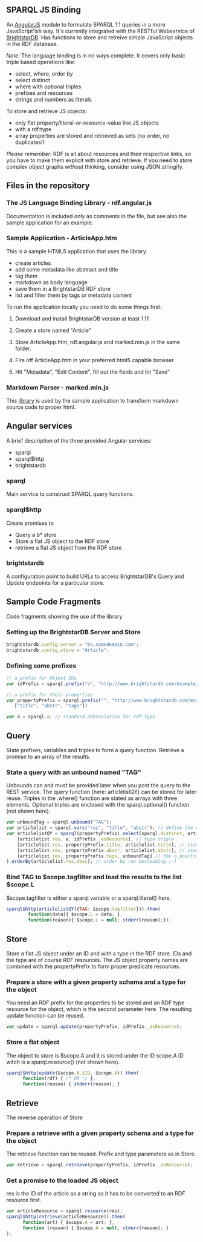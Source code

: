 ## SPARQL JS Binding

An [AngularJS](http://www.angularjs.org/) module to formulate SPARQL 1.1 queries 
in a more JavaScript'ish way. It's currently integrated with the RESTful 
Webservice of [BrightstarDB](http://www.brightstardb.com/). Has functions to store and retreive simple 
JavaScript objects in the RDF database.

*Note:* The language binding is in no ways complete. It covers only
basic triple based operations like:

* select, where, order by
* select distinct
* where with optional triples
* prefixes and resources
* strings and numbers as literals

To store and retrieve JS objects:

* only flat property/literal-or-resource-value like JS objects
* with a rdf:type
* array properties are stored and retrieved as sets (no order, no duplicates!)

*Please remember:* RDF is all about resources and their respective links, so you have to make them
explicit with store and retrieve. If you need to store complex object graphs *without* thinking, 
consider using JSON.stringify.

## Files in the repository

### The JS Language Binding Library - rdf.angular.js

Documentation is included only as comments in the file, 
but see also the sample application for an example.


### Sample Application - ArticleApp.htm

This is a sample HTML5 application that uses the library. 

* create articles
* add some metadata like abstract and title
* tag them
* markdown as body language
* save them in a BrightstarDB RDF store
* list and filter them by tags or metadata content

To run the application locally you need to do some things first:

1. Download and install BrightstarDB version at least 1.11 

2. Create a store named "Article"

3. Store ArticleApp.htm, rdf.angular.js and marked.min.js in
the same folder.

4. Fire off ArticleApp.htm in your preferred html5 capable browser

5. Hit "Metadata", "Edit Content", fill out the fields and hit "Save"


### Markdown Parser - marked.min.js

This [library](https://github.com/chjj/marked) is used by the sample application to transform 
markdown source code to proper html.



## Angular services

A brief description of the three provided Angular services:

* sparql
* sparql$http
* brightstardb

### sparql

Main service to construct SPARQL query functions.

### sparql$http

Create promises to

* Query a b* store
* Store a flat JS object to the RDF store
* retrieve a flat JS object from the RDF store

### brightstardb

A configuration point to build URLs to access BrightstarDB's
Query and Update endpoints for a particular store.



## Sample Code Fragments

Code fragments showing the use of the library


### Setting up the BrightstarDB Server and Store

```javascript
brightstardb.config.server = "bs.somedomain.com";
brightstardb.config.store = "Article";
```

### Defining some prefixes

```javascript
// a prefix for Object IDs
var idPrefix = sparql.prefix("o", "http://www.brightstardb.com/example/article/");

// a prefix for their properties
var propertyPrefix = sparql.prefix("", "http://www.brightstardb.com/example/article#", 
   ["title", "abstr", "tags"])

var a = sparql.a; // standard abbreviation for rdf:type
```

## Query

State prefixes, variables and triples to form a query function. 
Retrieve a promise to an array of the results.


### State a query with an unbound named "TAG"

Unbounds can and must be provided later when you post the query to the REST service. 
The query function (here: articlelistQY) can be stored for later reuse.
Triples in the .where() function are stated as arrays with three elements.
Optional triples are enclosed with the sparql.optional() function (not shown here).

```javascript
var unboundTag = sparql.unbound("TAG");
var articlelist = sparql.vars("res", "title", "abstr"); // define the variables
var articlelistQY = sparql(propertyPrefix).select(sparql.distinct, articlelist).where(
	[articlelist.res, a, idPrefix._asResource], // type triple
	[articlelist.res, propertyPrefix.title, articlelist.title], // standard s p o triple
	[articlelist.res, propertyPrefix.abstr, articlelist.abstr], // standard s p o triple
	[articlelist.res, propertyPrefix.tags, unboundTag] // the o position is bound later
).orderBy(articlelist.res.desc); // order by res descending ;-)
```


### Bind TAG to $scope.tagfilter and load the results to the list $scope.L

$scope.tagfilter is either a sparql variable or a sparql.literal() here.

```javascript
sparql$http(articlelistQY({TAG: $scope.tagfilter})).then(
        function(data){ $scope.L = data; },
        function(reason){ $scope.L = null; stderr(reason);});
```


## Store

Store a flat JS object under an ID and with a type in the RDF store. 
IDs and the type are of course RDF resources. The JS object property names are combined
with the propertyPrefix to form proper predicate resources.

### Prepare a store with a given property schema and a type for the object

You need an RDF prefix for the properties to be stored
and an RDF type resource for the object, which is the second parameter here.
The resulting update function can be reused.

```javascript
var update = sparql.update(propertyPrefix, idPrefix._asResource);
```

### Store a flat object 

The object to store is $scope.A and it is stored under 
the ID $scope.A.$ID witch is a sparql.resource() (not shown here).

```javascript
sparql$http(update($scope.A.$ID, $scope.A)).then(
      function(rdf) { /* OK */ },
      function(reason) { stderr(reason); }
```


## Retrieve

The reverse operation of Store


### Prepare a retrieve with a given property schema and a type for the object

The retrieve function can be reused. Prefix and type parameters as in Store.

```javascript
var retrieve = sparql.retrieve(propertyPrefix, idPrefix._asResource);
```

### Get a promise to the loaded JS object

res is the ID of the article as a string so it has to be converted to an RDF resource first.

```javascript
var articleResource = sparql.resource(res);
sparql$http(retrieve(articleResource)).then(
      function(art) { $scope.A = art; },
      function (reason) { $scope.A = null; stderr(reason); }
);
```

